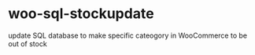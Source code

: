 # woo-sql-stockupdate
update SQL database to make specific cateogory in WooCommerce to be out of stock

